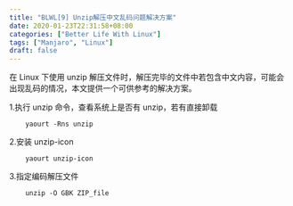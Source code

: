 ```yaml
---
title: "BLWL[9] Unzip解压中文乱码问题解决方案"
date: 2020-01-23T22:31:58+08:00
categories: ["Better Life With Linux"]
tags: ["Manjaro", "Linux"]
draft: false
---
```


在 Linux 下使用 unzip 解压文件时，解压完毕的文件中若包含中文内容，可能会出现乱码的情况，本文提供一个可供参考的解决方案。  

1.执行 unzip 命令，查看系统上是否有 unzip，若有直接卸载  

        yaourt -Rns unzip

2.安装 unzip-icon

        yaourt unzip-icon

3.指定编码解压文件
        
        unzip -O GBK ZIP_file


